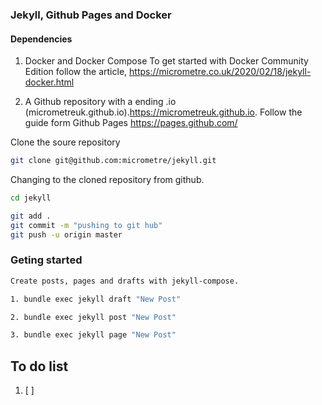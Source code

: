 ###  Jekyll, Github Pages and Docker 

#### Dependencies 

1. Docker and Docker Compose
To get started with Docker Community Edition  follow the article, https://micrometre.co.uk/2020/02/18/jekyll-docker.html

2. A Github repository with a ending .io (micrometreuk.github.io).https://micrometreuk.github.io.
Follow the guide form Github Pages https://pages.github.com/

Clone the soure repository

```bash
git clone git@github.com:micrometre/jekyll.git
```

Changing to the cloned repository from github.

```bash
cd jekyll
```
```bash
git add .
git commit -m "pushing to git hub"
git push -u origin master	
```
### Geting started 

```bash
Create posts, pages and drafts with jekyll-compose.

1. bundle exec jekyll draft "New Post"     

2. bundle exec jekyll post "New Post"     

3. bundle exec jekyll page "New Post"     
```
## To do list

1. [ ] 
